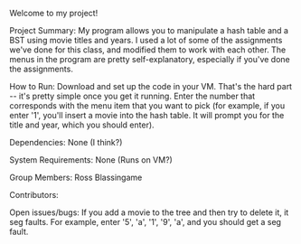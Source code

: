 Welcome to my project! 

Project Summary:
My program allows you to manipulate a hash table and a BST using movie titles and years. I used a lot of some of the assignments we've done for this class, and modified them to work with each other. The menus in the program are pretty self-explanatory, especially if you've done the assignments.

How to Run:
Download and set up the code in your VM. That's the hard part -- it's pretty simple once you get it running. Enter the number that corresponds with the menu item that you want to pick (for example, if you enter '1', you'll insert a movie into the hash table. It will prompt you for the title and year, which you should enter).

Dependencies:
None (I think?)

System Requirements:
None (Runs on VM?)

Group Members:
Ross Blassingame

Contributors:

Open issues/bugs:
If you add a movie to the tree and then try to delete it, it seg faults. For example, enter '5', 'a', '1', '9', 'a', and you should get a seg fault.

